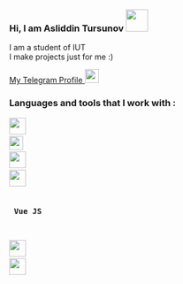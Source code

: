 ### Hi, I am Asliddin Tursunov <img src="https://media3.giphy.com/media/gM5qFksULw54NMWyry/giphy.gif?cid=ecf05e47uqunyujdrege7gtltslvn3s6qly2hchlux88ft1u&rid=giphy.gif&ct=s" width="40px">

I am a student of IUT </br>
I make projects just for me :)

<a href="https://t.me/farkhodovich_04">
  My Telegram Profile <img src="https://seeklogo.com/images/T/telegram-new-2019-simple-logo-FAD5A4800F-seeklogo.com.png" width="25px">
</a>
</br>

### Languages and tools that I work with :
<code><img src="https://banner2.cleanpng.com/20180802/tpl/kisspng-logo-html5-brand-clip-art-%E6%9D%89-%E5%B1%B1-%E8%89%AF-%E9%9B%84-5b62be01b565d5.334247781533197825743.jpg" width="30px"></code>
<code>  <img src="https://image.pngaaa.com/311/3920311-middle.png" width="25px"></code>
<code>  <img src="https://upload.wikimedia.org/wikipedia/commons/3/3b/Javascript_Logo.png" width="30px"></code>
<code>  <img src="https://upload.wikimedia.org/wikipedia/commons/thumb/4/4c/Typescript_logo_2020.svg/1200px-Typescript_logo_2020.svg.png" width="30px"> </code>
<code>  <h3 color="green" display="inline-block"> Vue JS </h3> </code>
<code>  <img src="https://miro.medium.com/max/512/1*9U1toerFxB8aiFRreLxEUQ.png" width="30px"></code>
<code>  <img src="https://upload.wikimedia.org/wikipedia/commons/thumb/d/d5/Tailwind_CSS_Logo.svg/1024px-Tailwind_CSS_Logo.svg.png" width="30px"></code>
